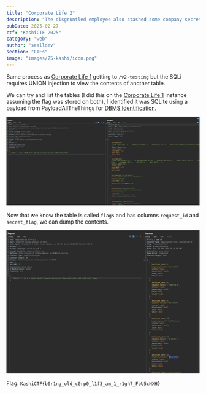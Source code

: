 ```yaml
---
title: "Corporate Life 2"
description: "The disgruntled employee also stashed some company secrets deep within the database, can you find them out?"
pubDate: 2025-02-27
ctf: "KashiCTF 2025"
category: "web"
author: "sealldev"
section: "CTFs"
image: "images/25-kashi/icon.png"
---
```




Same process as [Corporate Life 1](25-kashi-corporatelife1) getting to `/v2-testing` but the SQLi requires UNION injection to view the contents of another table.

We can try and list the tables (I did this on the [Corporate Life 1](25-kashi-corporatelife1) instance assuming the flag was stored on both), I identified it was SQLite using a payload from PayloadAllTheThings for [DBMS Identification](https://github.com/swisskyrepo/PayloadsAllTheThings/tree/master/SQL%20Injection#dbms-identification).

![corplife2-1.png](images/25-kashi/corplife2-1.png)

Now that we know the table is called `flags` and has columns `request_id` and `secret_flag`, we can dump the contents.

![corplife2-2.png](images/25-kashi/corplife2-2.png)

Flag: `KashiCTF{b0r1ng_old_c0rp0_l1f3_am_1_r1gh7_FbU5cNXH}`

